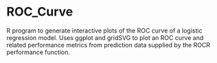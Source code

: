 # ROC_Curve
R program to generate interactive plots of the ROC curve of a logistic regression model.
Uses ggplot and gridSVG to plot an ROC curve and related performance metrics from prediction 
data supplied by the ROCR performance function.
